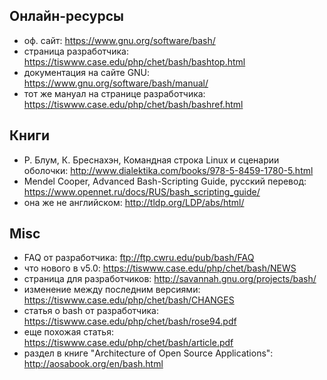 ## Онлайн-ресурсы

- оф. сайт: <https://www.gnu.org/software/bash/>
- страница разработчика: <https://tiswww.case.edu/php/chet/bash/bashtop.html>
- документация на сайте GNU: <https://www.gnu.org/software/bash/manual/>
- тот же мануал на странице разработчика: <https://tiswww.case.edu/php/chet/bash/bashref.html>

## Книги

- Р. Блум, К. Бреснахэн, Командная строка Linux и сценарии оболочки: <http://www.dialektika.com/books/978-5-8459-1780-5.html>
- Mendel Cooper, Advanced Bash-Scripting Guide, русский перевод: <https://www.opennet.ru/docs/RUS/bash_scripting_guide/>
- она же не английском: <http://tldp.org/LDP/abs/html/>

## Misc

- FAQ от разработчика: <ftp://ftp.cwru.edu/pub/bash/FAQ>
- что нового в v5.0: <https://tiswww.case.edu/php/chet/bash/NEWS>
- страница для разработчиков: <http://savannah.gnu.org/projects/bash/>
- изменение между последним версиями: <https://tiswww.case.edu/php/chet/bash/CHANGES>
- статья о bash от разработчика: <https://tiswww.case.edu/php/chet/bash/rose94.pdf>
- еще похожая статья: <https://tiswww.case.edu/php/chet/bash/article.pdf>
- раздел в книге "Architecture of Open Source Applications": <http://aosabook.org/en/bash.html>
